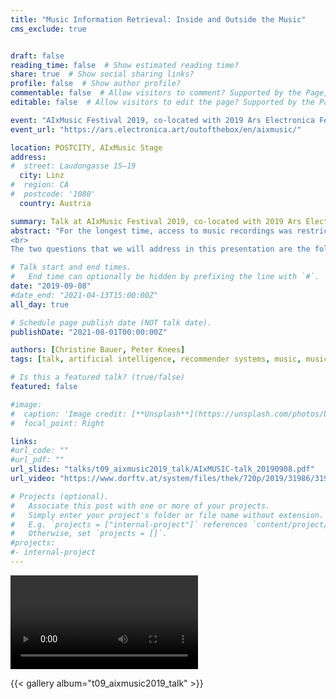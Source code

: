 ```yaml
---
title: "Music Information Retrieval: Inside and Outside the Music"
cms_exclude: true


draft: false
reading_time: false  # Show estimated reading time?
share: true  # Show social sharing links?
profile: false  # Show author profile?
commentable: false  # Allow visitors to comment? Supported by the Page, Post, and Docs content types.
editable: false  # Allow visitors to edit the page? Supported by the Page, Post, and Docs content types.

event: "AIxMusic Festival 2019, co-located with 2019 Ars Electronica Festival"
event_url: "https://ars.electronica.art/outofthebox/en/aixmusic/"

location: POSTCITY, AIxMusic Stage
address:
#  street: Laudongasse 15–19
  city: Linz
#  region: CA
#  postcode: '1080'
  country: Austria

summary: Talk at AIxMusic Festival 2019, co-located with 2019 Ars Electronica Festival.
abstract: "For the longest time, access to music recordings was restricted to local availability of their physical representations (e.g., vinyl, CD). Usually, there was only a certain amount of recordings available at home. Now, using online music platforms such as Spotify, Deezer, or Apple Music, people have access to tens of millions of music recordings. As music consumers are confronted with information and choice overload, industry has adopted music recommender systems where algorithms are used to prioritize, classify, and filter content. The goal is to assist consumers in navigating the catalogs of available music recordings and to serve them with suggestions of items that may fit the respective consumer’s preferences.
<br>
The two questions that we will address in this presentation are the following: First, how does algorithmic music recommendation work? Second, how do music recommender systems change the world? Addressing the first question, we will point to the data that fuel recommenders, explain the basic techniques underlying current music recommender systems, and illustrate these by vivid examples. Addressing the second question, we will discuss the implications of algorithmic music recommendation. On the one hand, we will address challenges in setting up music recommender systems and illustrate cases where algorithmic curation can go wrong. On the other hand, we will address the implications for the various stakeholders affected by music recommendations, including a wide variety of actors from artists to record companies to music platform providers to music consumers."

# Talk start and end times.
#   End time can optionally be hidden by prefixing the line with `#`.
date: "2019-09-08"
#date_end: "2021-04-13T15:00:00Z"
all_day: true

# Schedule page publish date (NOT talk date).
publishDate: "2021-08-01T00:00:00Z"

authors: [Christine Bauer, Peter Knees]
tags: [talk, artificial intelligence, recommender systems, music, music information retrieval, ars electronica]

# Is this a featured talk? (true/false)
featured: false

#image:
#  caption: 'Image credit: [**Unsplash**](https://unsplash.com/photos/bzdhc5b3Bxs)'
#  focal_point: Right

links:
#url_code: ""
#url_pdf: ""
url_slides: "talks/t09_aixmusic2019_talk/AIxMUSIC-talk_20190908.pdf"
url_video: "https://www.dorftv.at/system/files/thek/720p/2019/31986/31986.mp4#t=1545"

# Projects (optional).
#   Associate this post with one or more of your projects.
#   Simply enter your project's folder or file name without extension.
#   E.g. `projects = ["internal-project"]` references `content/project/deep-learning/index.md`.
#   Otherwise, set `projects = []`.
#projects:
#- internal-project
---
```


<video controls src="https://www.dorftv.at/system/files/thek/720p/2019/31986/31986.mp4#t=1545"></video>

{{< gallery album="t09_aixmusic2019_talk" >}}
